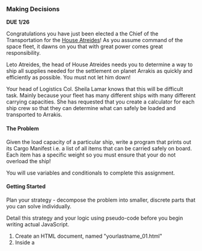 ### Making Decisions
**DUE 1/26**

Congratulations you have just been elected a the Chief of the Transportation for the [House Atreides](https://dune.fandom.com/wiki/House_Atreides)! As you assume command of the space fleet, it dawns on you that with great power comes great responsibility. 

Leto Atreides, the head of 
House Atreides needs you to determine a way to ship all supplies needed for the settlement on planet Arrakis as quickly and efficiently as possible. You must not let him down!

Your head of Logistics Col. Sheila Lamar knows that this will be difficult task. Mainly because your fleet has many different ships with many different carrying capacities. She has requested that you create a calculator for each ship crew so that they can determine what can safely be loaded and transported to Arrakis.

#### The Problem

Given the load capacity of a particular ship, write a program that prints out its Cargo Manifest i.e. a list of all items that can be carried safely on board. Each item has a specific weight so you must ensure that your do not overload the ship!

You will use variables and conditionals to complete this assignment. 

#### Getting Started
Plan your strategy - decompose the problem into smaller, discrete parts that you can solve individually.

Detail this strategy and your logic using pseudo-code before you begin writing actual JavaScript.

1. Create an HTML document, named "yourlastname_01.html"
2. Inside a <script> tag, create a JavaScript program that does the following:
   - Begin by declearing the ship load capacity varible (see below) 
   - Create your own variables for all the items to be shipped. Set them as either 1 or 0 depending on whether you want to put them on the ship or not.
   - Using multiple if statements check if an item is loaded on the ship or not and print the name of the item to the console
   - Add all the weights of the loaded supplies.
   - If the total weight is *less* than load capacity of the ship then print "Items loaded safely and ready to depart" to the console
   - If the total weight is *more* than load capacity of the ship then print "Overloaded, try again" to the console.
      - You may try again by changing the variables for items to 1 and/or 0  

 You must submit your HTML file by uploading it to D2L by 5pm on the due date

#### Submitting Your Work
You must submit a single HTML document containing your JavaScript code with **comments** that show your process - how you started to think of the problem, what steps you needed to take, what was important to focus on, etc..

#### The variables:

Load capacity of the largest ship in the Atreides fleet. This weight is in **metric tons**

```
const ImperialTransporterCapcaity = 5 // metric tons

```

List of items to be shipped & their weights. These weights are in **kgs** 

- Food: 1500 kgs 
- Weapons: 1900 kgs
- Ammos: 750 kgs  
- Building Constructions Supplies: 2400 kgs  
- Zero Gravity Basket Ball Supplies: 100 kgs
- Transport Rover: 1200 kgs
- Backup Power Generators: 1500 kgs
- Water and Sanitation System: 600 kgs
- Communication Antennas: 700 kgs 
  
